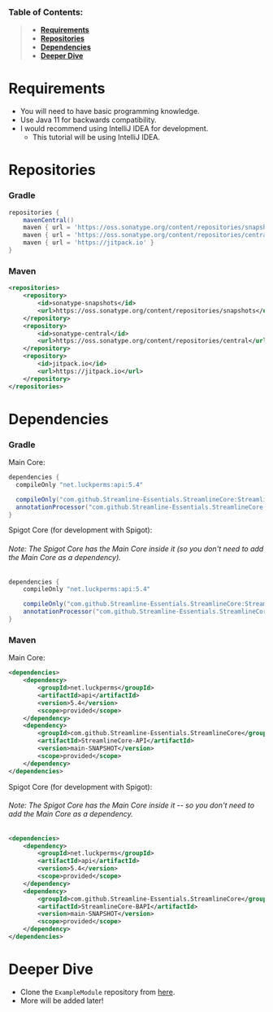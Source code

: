 ### Table of Contents:
> * [**Requirements**](#requirements)
> * [**Repositories**](#repositories)
> * [**Dependencies**](#dependencies)
> * [**Deeper Dive**](#deeper_dive)

# Requirements
* You will need to have basic programming knowledge.
* Use Java 11 for backwards compatibility.
* I would recommend using IntelliJ IDEA for development.
  * This tutorial will be using IntelliJ IDEA.

# Repositories
### Gradle
```groovy
repositories {
    mavenCentral()
    maven { url = 'https://oss.sonatype.org/content/repositories/snapshots' }
    maven { url = 'https://oss.sonatype.org/content/repositories/central' }
    maven { url = 'https://jitpack.io' }
}
```
### Maven
```xml
<repositories>
    <repository>
        <id>sonatype-snapshots</id>
        <url>https://oss.sonatype.org/content/repositories/snapshots</url>
    </repository>
    <repository>
        <id>sonatype-central</id>
        <url>https://oss.sonatype.org/content/repositories/central</url>
    </repository>
    <repository>
        <id>jitpack.io</id>
        <url>https://jitpack.io</url>
    </repository>
</repositories>
```

# Dependencies
### Gradle
Main Core:
```groovy
dependencies {
  compileOnly "net.luckperms:api:5.4"

  compileOnly("com.github.Streamline-Essentials.StreamlineCore:StreamlineCore-API:main-SNAPSHOT")
  annotationProcessor("com.github.Streamline-Essentials.StreamlineCore:StreamlineCore-API:main-SNAPSHOT")
}
```

Spigot Core (for development with Spigot):
###### Note: The Spigot Core has the Main Core inside it (so you don't need to add the Main Core as a dependency).
```groovy
dependencies {
    compileOnly "net.luckperms:api:5.4"

    compileOnly("com.github.Streamline-Essentials.StreamlineCore:StreamlineCore-BAPI:main-SNAPSHOT")
    annotationProcessor("com.github.Streamline-Essentials.StreamlineCore:StreamlineCore-BAPI:main-SNAPSHOT")
}
```
### Maven
Main Core:
```xml
<dependencies>
    <dependency>
        <groupId>net.luckperms</groupId>
        <artifactId>api</artifactId>
        <version>5.4</version>
        <scope>provided</scope>
    </dependency>
    <dependency>
        <groupId>com.github.Streamline-Essentials.StreamlineCore</groupId>
        <artifactId>StreamlineCore-API</artifactId>
        <version>main-SNAPSHOT</version>
        <scope>provided</scope>
    </dependency>
</dependencies>
```

Spigot Core (for development with Spigot):
###### Note: The Spigot Core has the Main Core inside it -- so you don't need to add the Main Core as a dependency.
```xml
<dependencies>
    <dependency>
        <groupId>net.luckperms</groupId>
        <artifactId>api</artifactId>
        <version>5.4</version>
        <scope>provided</scope>
    </dependency>
    <dependency>
        <groupId>com.github.Streamline-Essentials.StreamlineCore</groupId>
        <artifactId>StreamlineCore-BAPI</artifactId>
        <version>main-SNAPSHOT</version>
        <scope>provided</scope>
    </dependency>
</dependencies>
```
# Deeper Dive
* Clone the ``ExampleModule`` repository from [here](https://github.com/Streamline-Essentials/ExampleModule).
* More will be added later!
